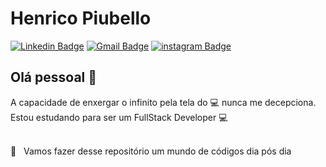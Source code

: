 # Henrico Piubello 

[![Linkedin Badge](	https://img.shields.io/badge/LinkedIn-0077B5?style=for-the-badge&logo=linkedin&logoColor=white&link=https://www.linkedin.com/in/henricop/)](https://www.linkedin.com/in/henricop/)
[![Gmail Badge](https://img.shields.io/badge/Gmail-D14836?style=for-the-badge&logo=gmail&logoColor=white&link=mailto:hpiubello@gmail.com)](mailto:hpiubello@gmail.com)
[![instagram Badge](https://img.shields.io/badge/Instagram-E4405F?style=for-the-badge&logo=instagram&logoColor=white&link=https://www.instagram.com/dev.henrico/)](
=https://www.instagram.com/dev.henrico/)
## Olá pessoal 👋
A capacidade de enxergar o infinito pela tela do :computer: nunca me decepciona.
Estou estudando para ser um FullStack Developer :computer:

<br/> 🚀 &nbsp; Vamos fazer desse repositório um mundo de códigos dia pós dia

